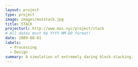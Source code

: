 ```yaml
---
layout: project
type: project
image: images/mosstack.jpg
title: STACK
projecturl: http://www.mos.nyc/project/stack
# All dates must be YYYY-MM-DD format!
date: 2009-08-01
labels:
  - Processing
  - Design
summary: A simulation of extremely daring block-stacking.
---
```

